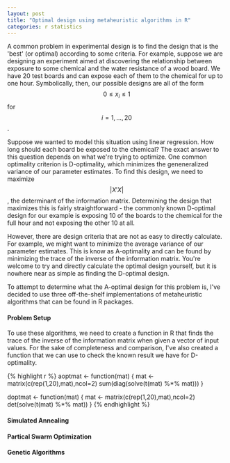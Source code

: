 ```yaml
---
layout: post
title: "Optimal design using metaheuristic algorithms in R"
categories: r statistics
---
```

A common problem in experimental design is to find the design that is the 'best' (or optimal) according to some criteria. For example, suppose we are designing an experiment aimed at discovering the relationship between exposure to some chemical and the water resistance of a wood board. We have 20 test boards and can expose each of them to the chemical for up to one hour. Symbolically, then, our possible designs are all of the form $$ 0 \leq x_i \leq 1 $$ for $$ i=1,\ldots,20 $$.

Suppose we wanted to model this situation using linear regression. How long should each board be exposed to the chemical? The exact answer to this question depends on what we're trying to optimize. One common optimality criterion is D-optimality, which minimizes the geneneralized variance of our parameter estimates. To find this design, we need to maximize $$ \vert X'X \vert $$, the determinant of the information matrix. Determining the design that maximizes this is fairly straightforward - the commonly known D-optimal design for our example is exposing 10 of the boards to the chemical for the full hour and not exposing the other 10 at all.

However, there are design criteria that are not as easy to directly calculate. For example, we might want to minimize the average variance of our parameter estimates. This is know as A-optimality and can be found by minimizing the trace of the inverse of the information matrix. You're welcome to try and directly calculate the optimal design yourself, but it is nowhere near as simple as finding the D-optimal design.

To attempt to determine what the A-optimal design for this problem is, I've decided to use three off-the-shelf implementations of metaheuristic algorithms that can be found in R packages.

#### Problem Setup

To use these algorithms, we need to create a function in R that finds the trace of the inverse of the information matrix when given a vector of input values. For the sake of completeness and comparison, I've also created a function that we can use to check the known result we have for D-optimality.

{% highlight r %}
aoptmat <- function(mat) {
	mat <- matrix(c(rep(1,20),mat),ncol=2)
	sum(diag(solve(t(mat) %*% mat)))
}

doptmat <- function(mat) {
	mat <- matrix(c(rep(1,20),mat),ncol=2)
	det(solve(t(mat) %*% mat))
}
{% endhighlight %}

#### Simulated Annealing

#### Partical Swarm Optimization

#### Genetic Algorithms